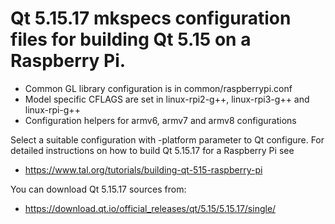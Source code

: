 # Qt 5.15.17 mkspecs configuration files for building Qt 5.15 on a Raspberry Pi.

* Common GL library configuration is in common/raspberrypi.conf
* Model specific CFLAGS are set in linux-rpi2-g++, linux-rpi3-g++ and linux-rpi-g++
* Configuration helpers for armv6, armv7 and armv8 configurations

Select a suitable configuration with -platform parameter to Qt configure.
For detailed instructions on how to build Qt 5.15.17 for a Raspberry Pi see

* https://www.tal.org/tutorials/building-qt-515-raspberry-pi

You can download Qt 5.15.17 sources from:

* https://download.qt.io/official_releases/qt/5.15/5.15.17/single/
